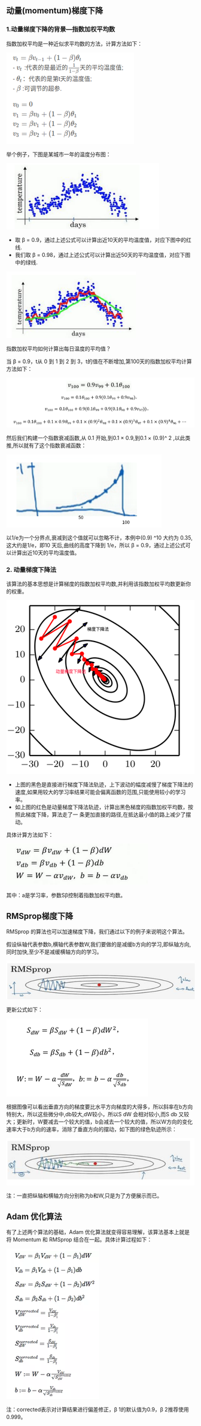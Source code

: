 ## 动量(momentum)梯度下降

### 1.动量梯度下降的背景—指数加权平均数

指数加权平均是一种近似求平均数的方法，计算方法如下：

![1548160686294](assets/1548160686294.png)

举个例子，下图是某城市一年的温度分布图：

![1548160936700](assets/1548160936700.png)

- 取 β = 0.9，通过上述公式可以计算出近10天的平均温度值，对应下图中的红线. 
- 我们取 β = 0.98，通过上述公式可以计算出近50天的平均温度值，对应下图中的绿线. 

![1548161585508](assets/1548161585508.png)



指数加权平均如何计算出每日温度的平均值？

当 β = 0.9，t从 0 到 1 到 2 到 3，t的值在不断增加,第100天的指数加权平均计算方法如下：

![1548162382401](assets/1548162382401.png)

然后我们构建一个指数衰减函数,从 0.1 开始,到0.1 × 0.9,到0.1 × (0.9)^ 2 ,以此类推,所以就有了这个指数衰减函数：

![1548162810656](assets/1548162810656.png)

以1/e为一个分界点,衰减到这个值就可以忽略不计，本例中(0.9) ^10 大约为 0.35,这大约是1/e，即10 天后,曲线的高度下降到  1/e，所以 β = 0.9，通过上述公式可以计算出近10天的平均温度值。

### 2. 动量梯度下降法

该算法的基本思想是计算梯度的指数加权平均数,并利用该指数加权平均数更新你的权重。

![1548163593200](assets/1548163593200.png)



- 上图的黑色是直接进行梯度下降法轨迹，上下波动的幅度减慢了梯度下降法的速度,如果用较大的学习率结果可能会偏离函数的范围,只能使用较小的学习率。
- 如上图的红色是动量梯度下降法轨迹，计算出黑色梯度的指数加权平均数，按照此梯度下降，算法走了一
  条更加直接的路径,在抵达最小值的路上减少了摆动。

具体计算方法如下：

![1548164003304](assets/1548164003304.png)

其中：a是学习率，参数Sβ控制着指数加权平均数。



## RMSprop梯度下降

RMSprop 的算法也可以加速梯度下降，我们通过以下的例子来说明这个算法。

假设纵轴代表参数b,横轴代表参数W,我们要做的是减缓b方向的学习,即纵轴方向,同时加快,至少不是减缓横轴方向的学习。

![1548166038985](assets/1548166038985.png)

更新公式如下：

![1548166442618](assets/1548166442618.png)



根据图像可以看出垂直方向的梯度要比水平方向梯度的大得多，所以斜率在b方向特别大，所以这些微分中,db较大,dW较小，所以S dW 会相对较小,而S db 又较大；更新时，W要减去一个较大的值，b会减去一个较大的值，所以W方向的变化速率大于b方向的速率，消除了垂直方向的摆动，如下图的绿色轨迹所示：

![1548166850682](assets/1548166850682.png)



注：一直把纵轴和横轴方向分别称为b和W,只是为了方便展示而已。





## Adam 优化算法

有了上述两个算法的基础，Adam 优化算法就变得容易理解，该算法基本上就是将 Momentum 和 RMSprop 结合在一起。具体计算过程如下：

![1548167519698](assets/1548167519698.png)

注：corrected表示对计算结果进行偏差修正，β 1的默认值为0.9，β 2推荐使用0.999。











































































